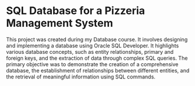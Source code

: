 # SQL Database for a Pizzeria Management System

This project was created during my Database course. It involves designing and implementing a database using Oracle SQL Developer. It highlights various database concepts, such as entity relationships, primary and foreign keys, and the extraction of data through complex SQL queries. The primary objective was to demonstrate the creation of a comprehensive database, the establishment of relationships between different entities, and the retrieval of meaningful information using SQL commands.
